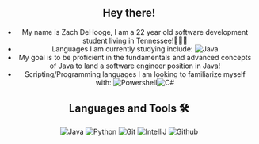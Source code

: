 <div align="center">
  
## Hey there!
- My name is Zach DeHooge, I am a 22 year old software development student living in Tennessee!👨🏽‍💻
- Languages I am currently studying include: ![Java](http://img.shields.io/badge/-Java-B8860B?style=flat-square&logo=java&logoColor=ffffff)
- My goal is to be proficient in the fundamentals and advanced concepts of Java to land a software engineer position in Java!
- Scripting/Programming languages I am looking to familiarize myself with: ![Powershell](http://img.shields.io/badge/-PowerShell-000FFF?style=flat-square&logo=powershell&logoColor=ffffff)![C#](http://img.shields.io/badge/-CSharp-C300FF?style=flat-square&logo=CSharp&logoColor=ffffff)


## Languages and Tools 🛠 
![Java](http://img.shields.io/badge/-Java-B8860B?style=flat-square&logo=java&logoColor=ffffff)
![Python](https://img.shields.io/badge/-Python-3776AB?style=flat-square&logo=python&logoColor=%23ffffff)
![Git](https://img.shields.io/badge/-Git-%23F05032?style=flat-square&logo=git&logoColor=%23ffffff)
![IntelliJ](https://img.shields.io/badge/-IntelliJ-DA00FF?style=flat-square&logo=intellij-idea&logoColor=ffffff)
![Github](https://img.shields.io/badge/-Github-000000?style=flat-square&logo=github&logoColor=%23ffffff)

